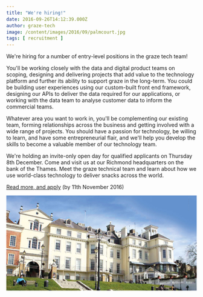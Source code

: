 ```yaml
---
title: "We're hiring!"
date: 2016-09-26T14:12:39.000Z
author: graze-tech
image: /content/images/2016/09/palmcourt.jpg
tags: [ recruitment ]
---
```


We're hiring for a number of entry-level positions in the graze tech team!

You'll be working closely with the data and digital product teams on scoping, designing and delivering projects that add value to the technology platform and further its ability to support graze in the long-term. You could be building user experiences using our custom-built front end framework, designing our APIs to deliver the data required for our applications, or working with the data team to analyse customer data to inform the commercial teams.

Whatever area you want to work in, you'll be complementing our existing team, forming relationships across the business and getting involved with a wide range of projects. You should have a passion for technology, be willing to learn, and have some entrepreneurial flair, and we'll help you develop the skills to become a valuable member of our technology team.

We're holding an invite-only open day for qualified applicants on Thursday 8th December. Come and visit us at our Richmond headquarters on the bank of the Thames. Meet the graze technical team and learn about how we use world-class technology to deliver snacks across the world.

[Read more, and apply](https://www.graze.com/uk/inside-graze-hq) (by 11th November 2016)

![](/content/images/2016/09/palmcourt.jpg)
